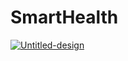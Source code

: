 # SmartHealth
<a href="https://imgbb.com/"><img src="https://i.ibb.co/TP3BfJD/Untitled-design.png" alt="Untitled-design" border="0"></a><br /><a target='_blank' href='https://usefulwebtool.com/'></a><br />
